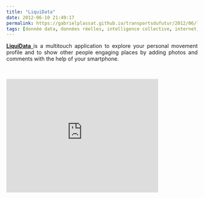 ```yaml
---
title: "LiquiData"
date: 2012-06-10 21:49:17
permalink: https://gabrielplassat.github.io/transportsdufutur/2012/06/liquidata.html
tags: [donnée data, données réelles, intelligence collective, internet, iphone, partage de données, téléphone, territoire, TIC, transition générationnelle]
---
```


<p style="text-align: justify;"><a href="http://www.liquidata.org/en/index.php" target="_blank"><strong>LiquiData</strong> </a>is a multitouch application to explore  your personal movement profile and to show other people engaging places  by adding photos and comments with the help of your smartphone.</p> <p> </p> <iframe src="http://player.vimeo.com/video/43120464?title=0&byline=0&portrait=0&color=f7f2f2" width="400" height="300" frameborder="0" webkitAllowFullScreen mozallowfullscreen allowFullScreen></iframe>
